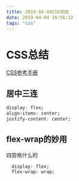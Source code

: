 ```yaml
---
title: 2019-04-04CSS总结
date: 2019-04-04 10:56:32
tags: "css"
---
```

# CSS总结

[CSS参考手册](http://css.doyoe.com/)

## 居中三连

``` css
display: flex;
align-items: center;
justify-content: center;
```

## flex-wrap的妙用

四宫格什么的
``` css
  display: flex;
  flex-wrap: wrap;
```